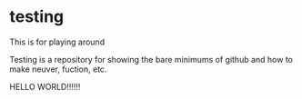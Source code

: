 # testing
This is for playing around

Testing is a repository for showing the bare minimums of github and how to make neuver, fuction, etc.

HELLO WORLD!!!!!!
